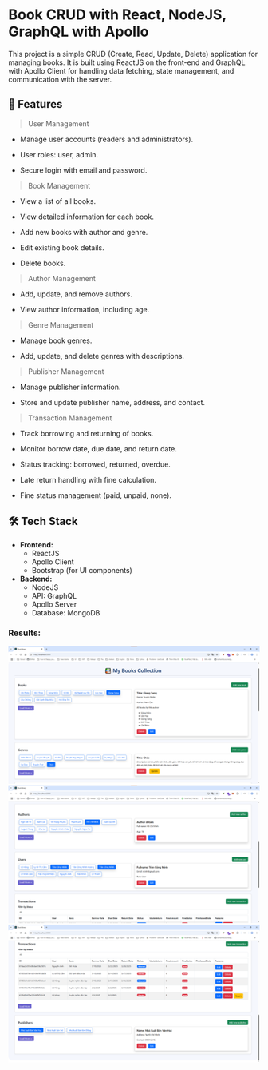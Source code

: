 # Book CRUD with React, NodeJS, GraphQL with Apollo

This project is a simple CRUD (Create, Read, Update, Delete) application for managing books. It is built using ReactJS on the front-end and GraphQL with Apollo Client for handling data fetching, state management, and communication with the server.

## 🚀 Features

> User Management

- Manage user accounts (readers and administrators).

- User roles: user, admin.

- Secure login with email and password.

> Book Management

- View a list of all books.

- View detailed information for each book.

- Add new books with author and genre.

- Edit existing book details.

- Delete books.

> Author Management

- Add, update, and remove authors.

- View author information, including age.

> Genre Management

- Manage book genres.

- Add, update, and delete genres with descriptions.

> Publisher Management

- Manage publisher information.

- Store and update publisher name, address, and contact.

> Transaction Management

- Track borrowing and returning of books.

- Monitor borrow date, due date, and return date.

- Status tracking: borrowed, returned, overdue.

- Late return handling with fine calculation.

- Fine status management (paid, unpaid, none).

## 🛠️ Tech Stack

- **Frontend:**
  - ReactJS
  - Apollo Client
  - Bootstrap (for UI components)
- **Backend:**
  - NodeJS
  - API: GraphQL
  - Apollo Server
  - Database: MongoDB

### Results:

![Project](./client/public/book1.png)
![Project](./client/public/author2.png)
![Project](./client/public/transaction3.png)
